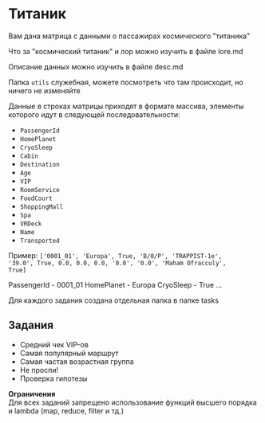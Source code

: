 # Титаник

Вам дана матрица с данными о пассажирах космического "титаника"

Что за "космический титаник" и лор можно изучить в файле lore.md

Описание данных можно изучить в файле desc.md

Папка <code>utils</code> служебная, можете посмотреть что там происходит, но ничего не изменяйте

Данные в строках матрицы приходят в формате массива, элементы которого идут в следующей последовательности:

-   `PassengerId` 
-   `HomePlanet` 
-   `CryoSleep`
-   `Cabin` 
-   `Destination` 
-   `Age` 
-   `VIP`  
-   `RoomService`
-	`FoodCourt`
-	`ShoppingMall`
-	`Spa`
-	`VRDeck`  
-   `Name`  
-   `Transported` 

Пример:
<code>['0001_01', 'Europa', True, 'B/0/P', 'TRAPPIST-1e', '39.0', True, 0.0, 0.0, 0.0, '0.0', '0.0', 'Maham Ofracculy', True]</code>

PassengerId - 0001_01
HomePlanet - Europa
CryoSleep - True
...

Для каждого задания создана отдельная папка в папке tasks

## Задания
- Средний чек VIP-ов
- Самая популярный маршрут
- Самая частая возрастная группа
- Не проспи!
- Проверка гипотезы

**Ограничения**\
Для всех заданий запрещено использование функций высшего порядка и lambda (map, reduce, filter и тд.)